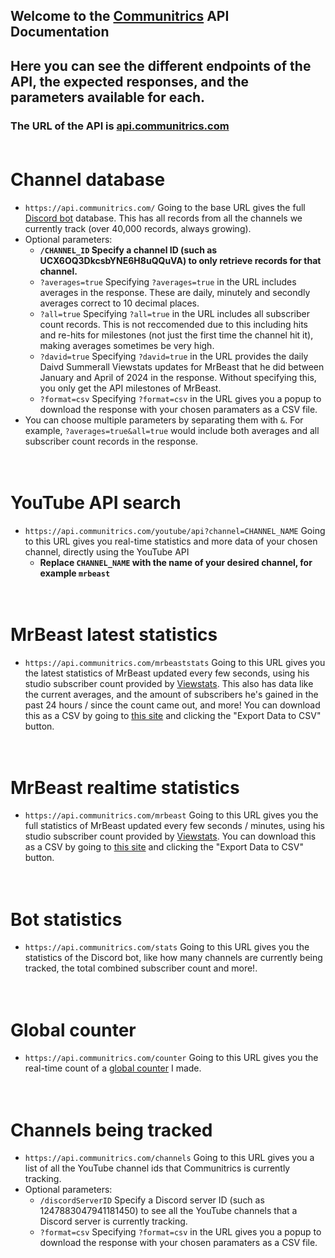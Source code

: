 ## Welcome to the [Communitrics](https://github.com/Communitrics) API Documentation
## Here you can see the different endpoints of the API, the expected responses, and the parameters available for each.
### The URL of the API is [api.communitrics.com](https://api.communitrics.com/)<br><br>

# Channel database
- `https://api.communitrics.com/` Going to the base URL gives the full [Discord bot](https://communitrics.com/invite) database. This has all records from all the channels we currently track (over 40,000 records, always growing).
 - Optional parameters:
   - **`/CHANNEL_ID` Specify a channel ID (such as UCX6OQ3DkcsbYNE6H8uQQuVA) to only retrieve records for that channel.**
   - `?averages=true` Specifying `?averages=true` in the URL includes averages in the response. These are daily, minutely and secondly averages correct to 10 decimal places.
   - `?all=true` Specifying `?all=true` in the URL includes all subscriber count records. This is not reccomended due to this including hits and re-hits for milestones (not just the first time the channel hit it), making averages sometimes be very high.
   -  `?david=true` Specifying `?david=true` in the URL provides the daily Daivd Summerall Viewstats updates for MrBeast that he did between January and April of 2024 in the response. Without specifying this, you only get the API milestones of MrBeast.
   - `?format=csv` Specifying `?format=csv` in the URL gives you a popup to download the response with your chosen paramaters as a CSV file.
 - You can choose multiple parameters by separating them with `&`. For example, `?averages=true&all=true` would include both averages and all subscriber count records in the response.
<br><br><br>

# YouTube API search
- `https://api.communitrics.com/youtube/api?channel=CHANNEL_NAME` Going to this URL gives you real-time statistics and more data of your chosen channel, directly using the YouTube API
   - **Replace `CHANNEL_NAME` with the name of your desired channel, for example `mrbeast`**
<br><br><br>

# MrBeast latest statistics
- `https://api.communitrics.com/mrbeaststats` Going to this URL gives you the latest statistics of MrBeast updated every few seconds, using his studio subscriber count provided by [Viewstats](https://viewstats.com/). This also has data like the current averages, and the amount of subscribers he's gained in the past 24 hours / since the count came out, and more! You can download this as a CSV by going to [this site](https://charlie-ashford.github.io/mrbeastGraph/) and clicking the "Export Data to CSV" button.
<br><br><br>

# MrBeast realtime statistics
- `https://api.communitrics.com/mrbeast` Going to this URL gives you the full statistics of MrBeast updated every few seconds / minutes, using his studio subscriber count provided by [Viewstats](https://viewstats.com/). You can download this as a CSV by going to [this site](https://charlie-ashford.github.io/mrbeastGraph/) and clicking the "Export Data to CSV" button.
<br><br><br>

# Bot statistics
- `https://api.communitrics.com/stats` Going to this URL gives you the statistics of the Discord bot, like how many channels are currently being tracked, the total combined subscriber count and more!.
<br><br><br>

# Global counter
- `https://api.communitrics.com/counter` Going to this URL gives you the real-time count of a [global counter](https://charlie-ashford.github.io/globalCounter/) I made.
<br><br><br>

# Channels being tracked
- `https://api.communitrics.com/channels` Going to this URL gives you a list of all the YouTube channel ids that Communitrics is currently tracking.
 - Optional parameters:
   - `/discordServerID` Specify a Discord server ID (such as 1247883047941181450) to see all the YouTube channels that a Discord server is currently tracking.
   - `?format=csv` Specifying `?format=csv` in the URL gives you a popup to download the response with your chosen paramaters as a CSV file.
<br><br><br>
